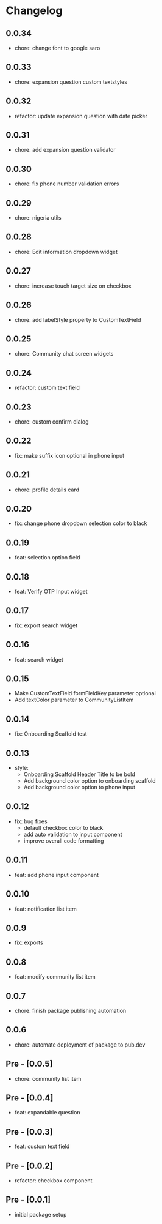 # Changelog

## 0.0.34

- chore: change font to google saro

## 0.0.33

- chore: expansion question custom textstyles

## 0.0.32

- refactor: update expansion question with date picker

## 0.0.31

- chore: add expansion question validator

## 0.0.30

- chore: fix phone number validation errors

## 0.0.29

- chore: nigeria utils

## 0.0.28

- chore: Edit information dropdown widget

## 0.0.27

- chore: increase touch target size on checkbox

## 0.0.26

- chore: add labelStyle property to CustomTextField

## 0.0.25

- chore: Community chat screen widgets

## 0.0.24

- refactor: custom text field

## 0.0.23

- chore: custom confirm dialog

## 0.0.22

- fix: make suffix icon optional in phone input

## 0.0.21

- chore: profile details card

## 0.0.20

- fix: change phone dropdown selection color to black

## 0.0.19

- feat: selection option field

## 0.0.18

- feat: Verify OTP Input widget

## 0.0.17

- fix: export search widget

## 0.0.16

- feat: search widget

## 0.0.15

- Make CustomTextField formFieldKey parameter optional
- Add textColor parameter to CommunityListItem

## 0.0.14

- fix: Onboarding Scaffold test

## 0.0.13

- style:
  - Onboarding Scaffold Header Title to be bold
  - Add background color option to onboarding scaffold
  - Add background color option to phone input

## 0.0.12

- fix: bug fixes
  - default checkbox color to black
  - add auto validation to input component
  - improve overall code formatting

## 0.0.11

- feat: add phone input component

## 0.0.10

- feat: notification list item

## 0.0.9

- fix: exports

## 0.0.8

- feat: modify community list item

## 0.0.7

- chore: finish package publishing automation

## 0.0.6

- chore: automate deployment of package to pub.dev

## Pre - [0.0.5]

- chore: community list item

## Pre - [0.0.4]

- feat: expandable question

## Pre - [0.0.3]

- feat: custom text field

## Pre - [0.0.2]

- refactor: checkbox component

## Pre - [0.0.1]

- initial package setup
